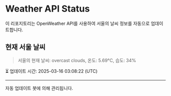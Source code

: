 
# Weather API Status

이 리포지토리는 OpenWeather API를 사용하여 서울의 날씨 정보를 자동으로 업데이트합니다.

## 현재 서울 날씨
> 서울의 현재 날씨: overcast clouds, 온도: 5.69°C, 습도: 34%

⏳ 업데이트 시간: 2025-03-16 03:08:22 (UTC)

---
자동 업데이트 봇에 의해 관리됩니다.
